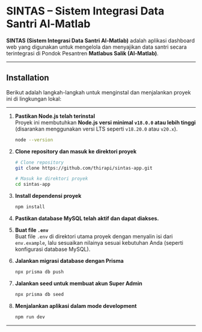 # SINTAS – Sistem Integrasi Data Santri Al-Matlab

**SINTAS (Sistem Integrasi Data Santri Al-Matlab)** adalah aplikasi dashboard web yang digunakan untuk mengelola dan menyajikan data santri secara terintegrasi di Pondok Pesantren **Matlabus Salik (Al-Matlab)**.

---
##  Installation

Berikut adalah langkah-langkah untuk menginstal dan menjalankan proyek ini di lingkungan lokal:

---

1. **Pastikan Node.js telah terinstal**  
   Proyek ini membutuhkan **Node.js versi minimal `v18.0.0` atau lebih tinggi** (disarankan menggunakan versi LTS seperti `v18.20.0` atau `v20.x`).

    ```bash
    node --version
    ```


2. **Clone repository dan masuk ke direktori proyek**

    ```bash
    # Clone repository
    git clone https://github.com/thirapi/sintas-app.git

    # Masuk ke direktori proyek
    cd sintas-app
    ```

3. **Install dependensi proyek**

    ```bash
    npm install
    ```

4. **Pastikan database MySQL telah aktif dan dapat diakses.**

5. **Buat file `.env`**  
   Buat file `.env` di direktori utama proyek dengan menyalin isi dari `env.example`, lalu sesuaikan nilainya sesuai kebutuhan Anda (seperti konfigurasi database MySQL).

6. **Jalankan migrasi database dengan Prisma**

    ```bash
    npx prisma db push
    ```

7. **Jalankan seed untuk membuat akun Super Admin**
    
    ```bash
    npx prisma db seed
    ```

8. **Menjalankan aplikasi dalam mode development**

    ```bash
    npm run dev
    ```

---
